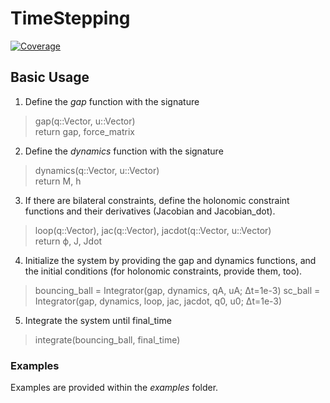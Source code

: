 # TimeStepping

[![Coverage](https://codecov.io/gh/Symplectomorphism/TimeStepping.jl/branch/master/graph/badge.svg)](https://codecov.io/gh/Symplectomorphism/TimeStepping.jl)

## Basic Usage

1. Define the _gap_ function with the signature
> gap(q::Vector, u::Vector)\
> return gap, force_matrix

2. Define the _dynamics_ function with the signature
> dynamics(q::Vector, u::Vector)\
> return M, h

3. If there are bilateral constraints, define the holonomic constraint functions and their derivatives (Jacobian and Jacobian_dot).
> loop(q::Vector), jac(q::Vector), jacdot(q::Vector, u::Vector)\
> return ϕ, J, Jdot

4. Initialize the system by providing the gap and dynamics functions, and the initial conditions (for holonomic constraints, provide them, too).
> bouncing_ball = Integrator(gap, dynamics, qA, uA; Δt=1e-3)
> sc_ball = Integrator(gap, dynamics, loop, jac, jacdot, q0, u0; Δt=1e-3)

5. Integrate the system until final_time
> integrate(bouncing_ball, final_time)

### Examples
Examples are provided within the _examples_ folder.
